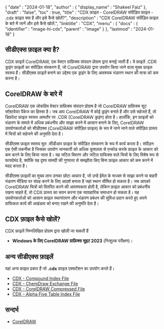{
  "date" : "2024-01-18",
  "author" : {
    "display_name" : "Shakeel Faiz"
  },
  "draft" : "false",
  "toc" : true,
  "title" : "CDX फ़ाइल - CorelDRAW संपीड़ित फ़ाइल - .cdx फ़ाइल क्या है और इसे कैसे खोलें?",
  "description" : "CDX CorelDRAW संपीड़ित फ़ाइल के बारे में जानें और इसे कैसे खोलें.",
  "linktitle" : "CDX",
  "menu" : {
    "docs" : {
      "identifier" : "image-hi-cdx",
      "parent" : "image"
    }
  },
  "lastmod" : "2024-01-18"
}

## सीडीएक्स फ़ाइल क्या है?

CDX फ़ाइलें CorelDRAW, एक वेक्टर ग्राफ़िक्स संपादन प्रोग्राम द्वारा बनाई जाती हैं। ये फ़ाइलें .CDR ड्राइंग फ़ाइलों का संपीड़ित संस्करण हैं, जो CorelDRAW द्वारा उपयोग किया जाने वाला मुख्य फ़ाइल स्वरूप हैं। सीडीएक्स फ़ाइलें बनाने का उद्देश्य एक ड्राइंग के लिए आवश्यक भंडारण स्थान की मात्रा को कम करना है।

## CorelDRAW के बारे में

CorelDRAW एक लोकप्रिय वेक्टर ग्राफ़िक्स संपादन प्रोग्राम है जो CorelDRAW ग्राफ़िक्स सूट सॉफ़्टवेयर पैकेज का हिस्सा है। जब आप CorelDRAW में कोई ड्राइंग बनाते हैं और उसे सहेजते हैं, तो डिफ़ॉल्ट फ़ाइल स्वरूप आमतौर पर .CDR (CorelDRAW ड्राइंग) होता है। हालाँकि, इन फ़ाइलों को भंडारण के मामले में अधिक प्रबंधनीय और साझा करने में आसान बनाने के लिए, CorelDRAW उपयोगकर्ताओं को सीडीएक्स (CorelDRAW संपीड़ित फ़ाइल) के रूप में जाने जाने वाले संपीड़ित प्रारूप में चित्रों को सहेजने की अनुमति देता है।

सीडीएक्स फ़ाइल स्वरूप मूल .सीडीआर फ़ाइल के संपीड़ित संस्करण के रूप में कार्य करता है। संपीड़न एक ऐसी तकनीक है जिसका उपयोग जानकारी को अधिक कुशलता से एन्कोड करके फ़ाइल के आकार को कम करने के लिए किया जाता है। यह जटिल विवरण और जटिल ग्राफिक्स वाले चित्रों के लिए विशेष रूप से फायदेमंद है, क्योंकि यह दृश्य सामग्री की गुणवत्ता से समझौता किए बिना फ़ाइल आकार को कम करने में मदद करता है।

सीडीएक्स फ़ाइलों का मुख्य लाभ उनका छोटा आकार है, जो उन्हें ईमेल के माध्यम से साझा करने या बाहरी भंडारण मीडिया पर संग्रह करने के लिए आदर्श बनाता है जहां स्थान सीमित हो सकता है। जब आपको CorelDRAW चित्रों को वितरित करने की आवश्यकता होती है, लेकिन फ़ाइल आकार को प्रबंधनीय रखना चाहते हैं, तो CDX प्रारूप का चयन करना एक व्यावहारिक समाधान हो सकता है। यह उपयोगकर्ताओं को आसान फ़ाइल स्थानांतरण और भंडारण प्रबंधन की सुविधा प्रदान करते हुए अपने ग्राफिकल कार्य की अखंडता को बनाए रखने की अनुमति देता है।

## CDX फ़ाइल कैसे खोलें?

CDX फ़ाइलें निम्नलिखित प्रोग्राम द्वारा खोली जा सकती हैं

- **Windows के लिए CorelDRAW ग्राफ़िक्स सुइट 2023** (निःशुल्क परीक्षण)।

## अन्य सीडीएक्स फ़ाइलें

यहां अन्य फ़ाइल प्रकार हैं जो **.cdx** फ़ाइल एक्सटेंशन का उपयोग करते हैं।

- [CDX - Compound Index File](/data/cdx/)
- [CDX - ChemDraw Exchange File](/data/cdx-chemdraw/)
- [CDX - CorelDRAW Compressed File](/image/cdx/)
- [CDX - Alpha Five Table Index File](/programming/cdx/)

## सन्दर्भ
* [CorelDRAW](https://en.wikipedia.org/wiki/CorelDRAW)

